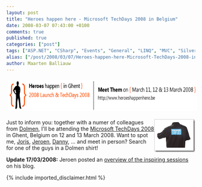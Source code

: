 ```yaml
---
layout: post
title: "Heroes happen here - Microsoft TechDays 2008 in Belgium"
date: 2008-03-07 07:43:00 +0100
comments: true
published: true
categories: ["post"]
tags: ["ASP.NET", "CSharp", "Events", "General", "LINQ", "MVC", "Silverlight", "Software"]
alias: ["/post/2008/03/07/Heroes-happen-here-Microsoft-TechDays-2008-in-Belgium.aspx", "/post/2008/03/07/heroes-happen-here-microsoft-techdays-2008-in-belgium.aspx"]
author: Maarten Balliauw
---
```

<p align="center">
<a href="http://www.heroeshappenhere.be" target="_blank"><img style="border: 0px none ; margin: 5px" src="/images/WindowsLiveWriter/HeroeshappenhereMicrosoftTechDays2008inB_10CF6/image_3.png" border="0" alt="Microsoft TechDays 2008" width="674" height="82" /></a> 
</p>
<p>
<img style="border: 0px none " src="/images/WindowsLiveWriter/HeroeshappenhereMicrosoftTechDays2008inB_10CF6/image_6.png" border="0" alt="Dolmen polo" width="109" height="88" align="right" /> Just to inform you: together with a numer of colleagues from <a href="http://www.dolmen.be" target="_blank">Dolmen</a>, I&#39;ll be attending the <a href="http://www.heroeshappenhere.be" target="_blank">Microsoft TechDays 2008</a> in Ghent, Belgium on 12 and 13 March 2008. Want to spot me, <a href="http://jopx.blogspot.com/" target="_blank">Joris</a>, <a href="http://moldenco.blogspot.com/" target="_blank">Jeroen</a>, <a href="http://dachr.blogspot.com/" target="_blank">Danny</a>, ... and meet in person? Search for one of the guys in a Dolmen shirt!
</p>
<p>
<strong>Update 17/03/2008:</strong> Jeroen posted an <a href="http://moldenco.blogspot.com/2008/03/seen-on-techdays2008.html" target="_blank">overview of the inspiring sessions</a> on his blog.&nbsp;
</p>


{% include imported_disclaimer.html %}

